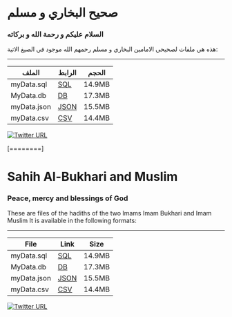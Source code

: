 # صحيح البخاري و مسلم 
### السلام عليكم و رحمة الله و بركاته 
هذه هي ملفات لصحيحي الامامين  البخاري و مسلم رحمهم الله 
موجود في الصيغ الاتية: 

------------

|   الملف|  الرابط |الحجم|
| ------------ | ------------ |------------|
| myData.sql  |  [SQL](https://github.com/M4A28/Sahih_Al_Bukhari_and_Muslim/blob/main/myData.sql "SQL") |14.9MB|
|  MyData.db|  [DB](https://github.com/M4A28/Sahih_Al_Bukhari_and_Muslim/blob/main/MyData.dbhttp:// "DB") |17.3MB|
|  myData.json | [JSON](https://github.com/M4A28/Sahih_Al_Bukhari_and_Muslim/blob/main/myData.json "JSON")  |15.5MB|
|  myData.csv | [CSV](https://github.com/M4A28/Sahih_Al_Bukhari_and_Muslim/blob/main/myData.csv "CSV")  |14.4MB|

[![Twitter URL](https://img.shields.io/twitter/url/https/twitter.com/M4A28.svg?style=social&label=Follow%20%40M4A28)](https://twitter.com/M4A28)

[========]


# Sahih Al-Bukhari and Muslim 
### Peace, mercy and blessings of God
These are files of the hadiths of the two Imams
Imam Bukhari and Imam Muslim
It is available in the following formats:

------------

|   File|  Link |  Size|
| ------------ | ------------ | ------------|
| myData.sql  |  [SQL](https://github.com/M4A28/Sahih_Al_Bukhari_and_Muslim/blob/main/myData.sql "SQL") |14.9MB|
|  MyData.db|  [DB](https://github.com/M4A28/Sahih_Al_Bukhari_and_Muslim/blob/main/MyData.dbhttp:// "DB") |17.3MB|
|  myData.json | [JSON](https://github.com/M4A28/Sahih_Al_Bukhari_and_Muslim/blob/main/myData.json "JSON")  |15.5MB|
|  myData.csv | [CSV](https://github.com/M4A28/Sahih_Al_Bukhari_and_Muslim/blob/main/myData.csv "CSV")  |14.4MB|
[![Twitter URL](https://img.shields.io/twitter/url/https/twitter.com/M4A28.svg?style=social&label=Follow%20%40M4A28)](https://twitter.com/M4A28)

